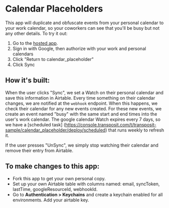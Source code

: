 # Calendar Placeholders

This app will duplicate and obfuscate events from your personal calendar to your work calendar, so your coworkers can see that you'll be busy but not any other details. To try it out:

  1. Go to the [hosted app](https://calendar-placeholder-gu6nh.transposit.io/).
  2. Sign in with Google, then authorize with your work and personal calendars
  3. Click "Return to calendar_placeholder"
  4. Click Sync

## How it's built:

When the user clicks "Sync", we set a Watch on their personal calendar and save this information in Airtable. Every time something on their calendar changes, we are notified at the `webhook` endpoint. When this happens, we check their calendar for any new events created. For these new events, we create an event named "busy" with the same start and end times into the user's work calendar. The google calendar Watch expires every 7 days, so we have a [scheduled task] (https://console.transposit.com/t/transposit-sample/calendar_placeholder/deploy/scheduled) that runs weekly to refresh it.

If the user presses "UnSync", we simply stop watching their calendar and remove their entry from Airtable.

## To make changes to this app:
* Fork this app to get your own personal copy. 
* Set up your own Airtable table with columns named: email, syncToken, lastTime, googleResourceId, webhookId.
* Go to **Authentication > Keychains** and create a keychain enabled for all environments. Add your airtable key.




